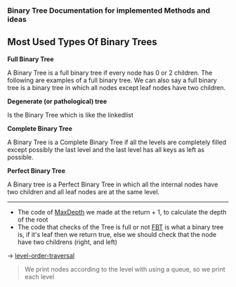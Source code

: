 ### Binary Tree Documentation for implemented Methods and ideas

## Most Used Types Of Binary Trees

**Full Binary Tree**

A Binary Tree is a full binary tree if every node has 0 or 2 children. The following are examples of a full binary tree. We can also say a full binary tree is a binary tree in which all nodes except leaf nodes have two children. 

**Degenerate (or pathological) tree**


Is the Binary Tree which is like the linkedlist

**Complete Binary Tree**


A Binary Tree is a Complete Binary Tree if all the levels are completely filled except possibly the last level and the last level has all keys as left as possible.

**Perfect Binary Tree**


A Binary tree is a Perfect Binary Tree in which all the internal nodes have two children and all leaf nodes are at the same level. 



---

- The code of [MaxDepth](https://github.com/abdullahazmy/DataStructure/blob/main/BinaryTree/maxDepth.cpp) we made at the return + 1, to calculate the depth of the root
- The code that checks of the Tree is full or not [FBT](https://github.com/abdullahazmy/DataStructure/blob/main/BinaryTree/is_fullBT.cpp#L14) is what a binary tree is, if it's leaf then we return true, else we should check that the node have two childrens (right, and left)

-> [level-order-traversal](https://github.com/abdullahazmy/DataStructure/blob/main/BinaryTree/level_order_traversal.cpp)
> We print nodes according to the level with using a queue, so we print each level
